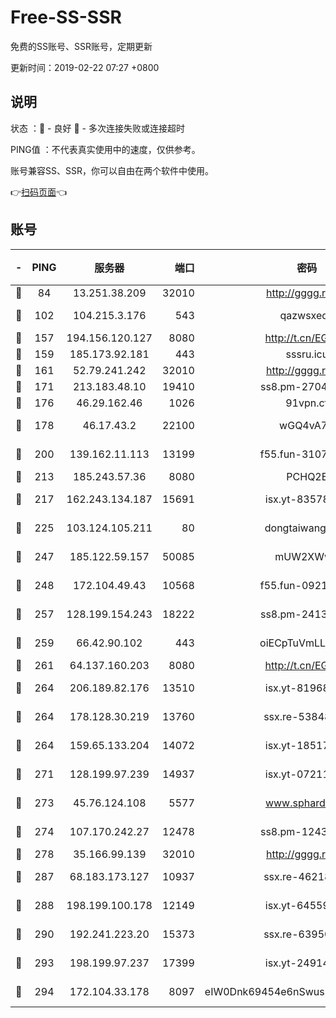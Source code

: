 # Free-SS-SSR

免费的SS账号、SSR账号，定期更新

更新时间：2019-02-22 07:27 +0800

## 说明

状态     ：🙂 - 良好 🙁 - 多次连接失败或连接超时

PING值   ：不代表真实使用中的速度，仅供参考。

账号兼容SS、SSR，你可以自由在两个软件中使用。

👉[扫码页面](https://liesauer.github.io/free-ss-ssr.github.io/)👈

## 账号

|-|PING|服务器|端口|密码|加密方式|区域|
|:----:|:----:|:-----:|-----:|:----:|:----:|:----:|
|🙂|84|13.251.38.209|32010|http://gggg.rocks|chacha20|SG|
|🙂|102|104.215.3.176|543|qazwsxedc|aes-256-gcm|JP|
|🙂|157|194.156.120.127|8080|http://t.cn/EGJIyrl|rc4-md5|RU|
|🙂|159|185.173.92.181|443|sssru.icu|rc4-md5|RU|
|🙂|161|52.79.241.242|32010|http://gggg.rocks|chacha20|KR|
|🙂|171|213.183.48.10|19410|ss8.pm-27042185|rc4-md5|RU|
|🙂|176|46.29.162.46|1026|91vpn.cf|rc4-md5|RU|
|🙂|178|46.17.43.2|22100|wGQ4vA7D|aes-256-gcm|RU|
|🙂|200|139.162.11.113|13199|f55.fun-31072524|aes-256-cfb|SG|
|🙂|213|185.243.57.36|8080|PCHQ2E|rc4-md5|US|
|🙂|217|162.243.134.187|15691|isx.yt-83578322|aes-256-cfb|US|
|🙂|225|103.124.105.211|80|dongtaiwang.com|aes-256-cfb|US|
|🙂|247|185.122.59.157|50085|mUW2XWw8|aes-256-cfb|GB|
|🙂|248|172.104.49.43|10568|f55.fun-09214148|aes-256-cfb|SG|
|🙂|257|128.199.154.243|18222|ss8.pm-24139356|aes-256-cfb|SG|
|🙂|259|66.42.90.102|443|oiECpTuVmLLxk4Ts|aes-256-cfb|US|
|🙂|261|64.137.160.203|8080|http://t.cn/EGJIyrl|rc4-md5|CA|
|🙂|264|206.189.82.176|13510|isx.yt-81968687|aes-256-cfb|SG|
|🙂|264|178.128.30.219|13760|ssx.re-53848293|aes-256-cfb|SG|
|🙂|264|159.65.133.204|14072|isx.yt-18517814|aes-256-cfb|SG|
|🙂|271|128.199.97.239|14937|isx.yt-07211960|aes-256-cfb|SG|
|🙂|273|45.76.124.108|5577|www.sphard.com|aes-256-cfb|AU|
|🙂|274|107.170.242.27|12478|ss8.pm-12435283|aes-256-cfb|US|
|🙂|278|35.166.99.139|32010|http://gggg.rocks|chacha20|US|
|🙂|287|68.183.173.127|10937|ssx.re-46218785|aes-256-cfb|US|
|🙂|288|198.199.100.178|12149|isx.yt-64559201|aes-256-cfb|US|
|🙂|290|192.241.223.20|15373|ssx.re-63950271|aes-256-cfb|US|
|🙂|293|198.199.97.237|17399|isx.yt-24914011|aes-256-cfb|US|
|🙂|294|172.104.33.178|8097|eIW0Dnk69454e6nSwuspv9DmS201tQ0D|aes-256-cfb|SG|
